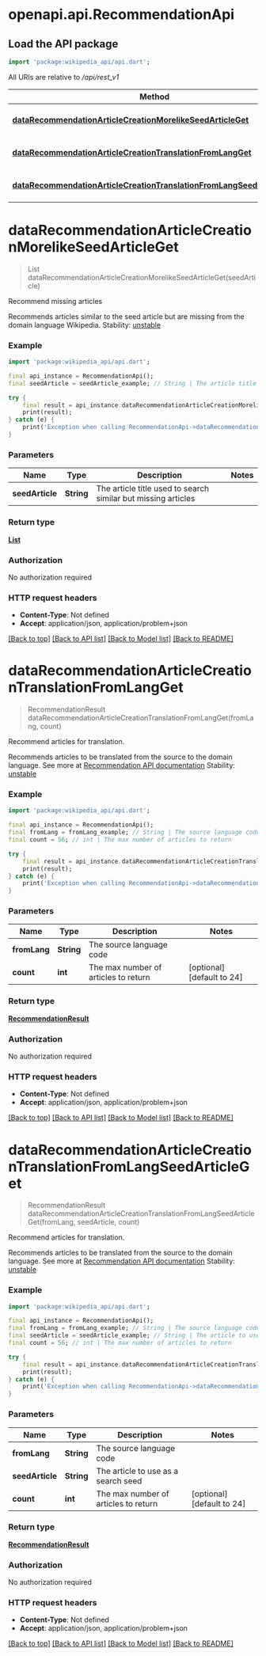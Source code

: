 # openapi.api.RecommendationApi

## Load the API package
```dart
import 'package:wikipedia_api/api.dart';
```

All URIs are relative to */api/rest_v1*

Method | HTTP request | Description
------------- | ------------- | -------------
[**dataRecommendationArticleCreationMorelikeSeedArticleGet**](RecommendationApi.md#datarecommendationarticlecreationmorelikeseedarticleget) | **GET** /data/recommendation/article/creation/morelike/{seed_article} | Recommend missing articles
[**dataRecommendationArticleCreationTranslationFromLangGet**](RecommendationApi.md#datarecommendationarticlecreationtranslationfromlangget) | **GET** /data/recommendation/article/creation/translation/{from_lang} | Recommend articles for translation.
[**dataRecommendationArticleCreationTranslationFromLangSeedArticleGet**](RecommendationApi.md#datarecommendationarticlecreationtranslationfromlangseedarticleget) | **GET** /data/recommendation/article/creation/translation/{from_lang}/{seed_article} | Recommend articles for translation.


# **dataRecommendationArticleCreationMorelikeSeedArticleGet**
> List<MorelikeResultInner> dataRecommendationArticleCreationMorelikeSeedArticleGet(seedArticle)

Recommend missing articles

Recommends articles similar to the seed article but are missing from the domain language Wikipedia.  Stability: [unstable](https://www.mediawiki.org/wiki/API_versioning#Unstable) 

### Example
```dart
import 'package:wikipedia_api/api.dart';

final api_instance = RecommendationApi();
final seedArticle = seedArticle_example; // String | The article title used to search similar but missing articles

try {
    final result = api_instance.dataRecommendationArticleCreationMorelikeSeedArticleGet(seedArticle);
    print(result);
} catch (e) {
    print('Exception when calling RecommendationApi->dataRecommendationArticleCreationMorelikeSeedArticleGet: $e\n');
}
```

### Parameters

Name | Type | Description  | Notes
------------- | ------------- | ------------- | -------------
 **seedArticle** | **String**| The article title used to search similar but missing articles | 

### Return type

[**List<MorelikeResultInner>**](MorelikeResultInner.md)

### Authorization

No authorization required

### HTTP request headers

 - **Content-Type**: Not defined
 - **Accept**: application/json, application/problem+json

[[Back to top]](#) [[Back to API list]](../README.md#documentation-for-api-endpoints) [[Back to Model list]](../README.md#documentation-for-models) [[Back to README]](../README.md)

# **dataRecommendationArticleCreationTranslationFromLangGet**
> RecommendationResult dataRecommendationArticleCreationTranslationFromLangGet(fromLang, count)

Recommend articles for translation.

Recommends articles to be translated from the source to the domain language.  See more at [Recommendation API documentation](https://meta.wikimedia.org/wiki/Recommendation_API)  Stability: [unstable](https://www.mediawiki.org/wiki/API_versioning#Unstable) 

### Example
```dart
import 'package:wikipedia_api/api.dart';

final api_instance = RecommendationApi();
final fromLang = fromLang_example; // String | The source language code
final count = 56; // int | The max number of articles to return

try {
    final result = api_instance.dataRecommendationArticleCreationTranslationFromLangGet(fromLang, count);
    print(result);
} catch (e) {
    print('Exception when calling RecommendationApi->dataRecommendationArticleCreationTranslationFromLangGet: $e\n');
}
```

### Parameters

Name | Type | Description  | Notes
------------- | ------------- | ------------- | -------------
 **fromLang** | **String**| The source language code | 
 **count** | **int**| The max number of articles to return | [optional] [default to 24]

### Return type

[**RecommendationResult**](RecommendationResult.md)

### Authorization

No authorization required

### HTTP request headers

 - **Content-Type**: Not defined
 - **Accept**: application/json, application/problem+json

[[Back to top]](#) [[Back to API list]](../README.md#documentation-for-api-endpoints) [[Back to Model list]](../README.md#documentation-for-models) [[Back to README]](../README.md)

# **dataRecommendationArticleCreationTranslationFromLangSeedArticleGet**
> RecommendationResult dataRecommendationArticleCreationTranslationFromLangSeedArticleGet(fromLang, seedArticle, count)

Recommend articles for translation.

Recommends articles to be translated from the source to the domain language.  See more at [Recommendation API documentation](https://meta.wikimedia.org/wiki/Recommendation_API)  Stability: [unstable](https://www.mediawiki.org/wiki/API_versioning#Unstable) 

### Example
```dart
import 'package:wikipedia_api/api.dart';

final api_instance = RecommendationApi();
final fromLang = fromLang_example; // String | The source language code
final seedArticle = seedArticle_example; // String | The article to use as a search seed
final count = 56; // int | The max number of articles to return

try {
    final result = api_instance.dataRecommendationArticleCreationTranslationFromLangSeedArticleGet(fromLang, seedArticle, count);
    print(result);
} catch (e) {
    print('Exception when calling RecommendationApi->dataRecommendationArticleCreationTranslationFromLangSeedArticleGet: $e\n');
}
```

### Parameters

Name | Type | Description  | Notes
------------- | ------------- | ------------- | -------------
 **fromLang** | **String**| The source language code | 
 **seedArticle** | **String**| The article to use as a search seed | 
 **count** | **int**| The max number of articles to return | [optional] [default to 24]

### Return type

[**RecommendationResult**](RecommendationResult.md)

### Authorization

No authorization required

### HTTP request headers

 - **Content-Type**: Not defined
 - **Accept**: application/json, application/problem+json

[[Back to top]](#) [[Back to API list]](../README.md#documentation-for-api-endpoints) [[Back to Model list]](../README.md#documentation-for-models) [[Back to README]](../README.md)

